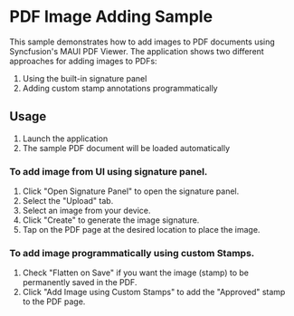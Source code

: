# PDF Image Adding Sample

This sample demonstrates how to add images to PDF documents using Syncfusion's MAUI PDF Viewer. The application shows two different approaches for adding images to PDFs:

1. Using the built-in signature panel
2. Adding custom stamp annotations programmatically

## Usage
1. Launch the application
2. The sample PDF document will be loaded automatically

### To add image from UI using signature panel.
1. Click "Open Signature Panel" to open the signature panel.
2. Select the "Upload" tab.
3. Select an image from your device.
4. Click "Create" to generate the image signature.
5. Tap on the PDF page at the desired location to place the image.

### To add image programmatically using custom Stamps.
1. Check "Flatten on Save" if you want the image (stamp) to be permanently saved in the PDF.
2. Click "Add Image using Custom Stamps" to add the "Approved" stamp to the PDF page. 